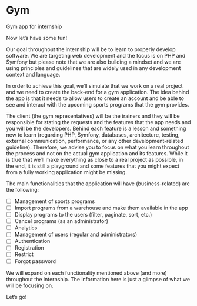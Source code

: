 # Gym
Gym app for internship



Now let’s have some fun!

Our goal throughout the internship will be to learn to properly develop software. We are targeting web development and the focus is on PHP and Symfony but please note that we are also building a mindset and we are using principles and guidelines that are widely used in any development context and language.

In order to achieve this goal, we’ll simulate that we work on a real project and we need to create the back-end for a gym application. The idea behind the app is that it needs to allow users to create an account and be able to see and interact with the upcoming sports programs that the gym provides.

The client (the gym representatives) will be the trainers and they will be responsible for stating the requests and the features that the app needs and you will be the developers. Behind each feature is a lesson and something new to learn (regarding PHP, Symfony, databases, architecture, testing, external communication, performance, or any other development-related guideline). Therefore, we advise you to focus on what you learn throughout the process and not on the actual gym application and its features. While it is true that we’ll make everything as close to a real project as possible, in the end, it is still a playground and some features that you might expect from a fully working application might be missing.

The main functionalities that the application will have (business-related) are the following:
- [ ] Management of sports programs
- [ ] Import programs from a warehouse and make them available in the app
- [ ] Display programs to the users (filter, paginate, sort, etc.)
- [ ] Cancel programs (as an administrator)
- [ ] Analytics
- [ ] Management of users (regular and administrators)
- [ ] Authentication
- [ ] Registration
- [ ] Restrict
- [ ] Forgot password

We will expand on each functionality mentioned above (and more) throughout the internship. The information here is just a glimpse of what we will be focusing on.

Let’s go!
